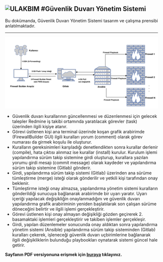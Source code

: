 ![ULAKBIM](../img/ulakbim.jpg)
#Güvenlik Duvarı Yönetim Sistemi
------

Bu dokümanda, Güvenlik Duvarı Yönetim Sistemi tasarım ve çalışma prensibi anlatılmaktadır.

------

![GDYS](../img/GDYS_diyagram.png)


  * Güvenlik duvarı kurallarının güncellenmesi ve düzenlenmesi için gelecek talepler Redmine iş takibi ortamında yaratılacak görevler (task) üzerinden ilgili kişiye atanır.
  * Görevi üstlenen kişi ana terminal üzerinde koşan grafik arabirimde (FirewallBuilder GUI) ilgili kuralları yorum (comment) olarak görev numarası da girmek koşulu ile oluşturur.
  * Kuralların gereksinimleri karşıladığı denetlendikten sonra kurallar derlenir (compile), hata çıktısı alınmaz ise kurallar (install) kurulur. Kurulum işlemi yapılandırma sürüm takip sistemine girdi oluşturup, kurallara yazılan yorumu girdi mesajı (commit message) olarak kaydeder ve yapılandırma sürüm takip sistemine (Gitlab) gönderir.
  * Girdi, yapılandırma sürüm takip sistemi (Gitlab) üzerinden ana sürüme tümleştirme (merge) isteği olarak gönderilir ve yetkili kişi tarafından onay beklenir.
  * Tümleştirme isteği onay almazsa, yapılandırma yönetim sistemi kuralların gönderildiği sunucuya bağlanarak arabirimde bir uyarı yaratır. Uyarı içeriği yapılacak değişikliğin onaylanmadığını ve güvenlik duvarı yapılandırma grafik arabiriminin yeniden başlatılarak son çalışan sürüme döneceğini belirtir ve ilgili işlemi gerçekleştirir.
  * Görevi üstlenen kişi onay almayan değişikliği gözden geçirerek 2. basamaktaki işlemleri gerçekleştirir ve takiben işlemler gerçekleşir.
  * Girdi, yapılan düzenlemeler sonucunda onay aldıktan sonra yapılandırma yönetim sistemi (Ansible) yapılandırma sürüm takip sisteminden (Gitlab) kuralları çekerek, işleneceği güvenlik duvarı uçbirimlerine bağlanarak ilgili değişikliklerin bulunduğu playbookları oynatarak sistemi güncel hale getirir. 

**Sayfanın PDF versiyonuna erişmek için [buraya](guvenlik-duvari-yonetim-sistemi.pdf) tıklayınız.**
